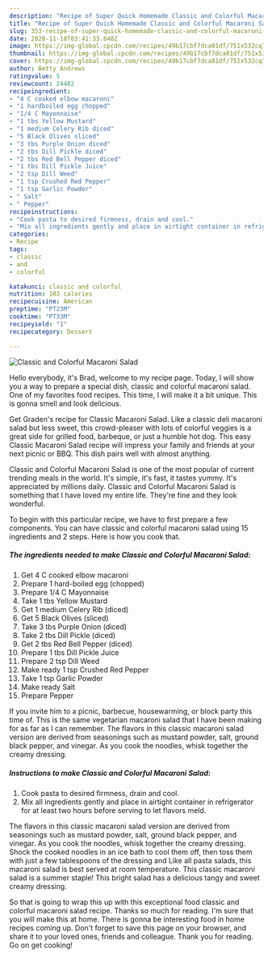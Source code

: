 ```yaml
---
description: "Recipe of Super Quick Homemade Classic and Colorful Macaroni Salad"
title: "Recipe of Super Quick Homemade Classic and Colorful Macaroni Salad"
slug: 353-recipe-of-super-quick-homemade-classic-and-colorful-macaroni-salad
date: 2020-11-18T03:41:33.848Z
image: https://img-global.cpcdn.com/recipes/49b17cbf7dca01df/751x532cq70/classic-and-colorful-macaroni-salad-recipe-main-photo.jpg
thumbnail: https://img-global.cpcdn.com/recipes/49b17cbf7dca01df/751x532cq70/classic-and-colorful-macaroni-salad-recipe-main-photo.jpg
cover: https://img-global.cpcdn.com/recipes/49b17cbf7dca01df/751x532cq70/classic-and-colorful-macaroni-salad-recipe-main-photo.jpg
author: Betty Andrews
ratingvalue: 5
reviewcount: 24482
recipeingredient:
- "4 C cooked elbow macaroni"
- "1 hardboiled egg chopped"
- "1/4 C Mayonnaise"
- "1 tbs Yellow Mustard"
- "1 medium Celery Rib diced"
- "5 Black Olives sliced"
- "3 tbs Purple Onion diced"
- "2 tbs Dill Pickle diced"
- "2 tbs Red Bell Pepper diced"
- "1 tbs Dill Pickle Juice"
- "2 tsp Dill Weed"
- "1 tsp Crushed Red Pepper"
- "1 tsp Garlic Powder"
- " Salt"
- " Pepper"
recipeinstructions:
- "Cook pasta to desired firmness, drain and cool."
- "Mix all ingredients gently and place in airtight container in refrigerator for at least two hours before serving to let flavors meld."
categories:
- Recipe
tags:
- classic
- and
- colorful

katakunci: classic and colorful 
nutrition: 103 calories
recipecuisine: American
preptime: "PT23M"
cooktime: "PT33M"
recipeyield: "1"
recipecategory: Dessert

---
```



![Classic and Colorful Macaroni Salad](https://img-global.cpcdn.com/recipes/49b17cbf7dca01df/751x532cq70/classic-and-colorful-macaroni-salad-recipe-main-photo.jpg)

Hello everybody, it's Brad, welcome to my recipe page. Today, I will show you a way to prepare a special dish, classic and colorful macaroni salad. One of my favorites food recipes. This time, I will make it a bit unique. This is gonna smell and look delicious.

Get Graden&#39;s recipe for Classic Macaroni Salad. Like a classic deli macaroni salad but less sweet, this crowd-pleaser with lots of colorful veggies is a great side for grilled food, barbeque, or just a humble hot dog. This easy Classic Macaroni Salad recipe will impress your family and friends at your next picnic or BBQ. This dish pairs well with almost anything.

Classic and Colorful Macaroni Salad is one of the most popular of current trending meals in the world. It's simple, it's fast, it tastes yummy. It's appreciated by millions daily. Classic and Colorful Macaroni Salad is something that I have loved my entire life. They're fine and they look wonderful.


To begin with this particular recipe, we have to first prepare a few components. You can have classic and colorful macaroni salad using 15 ingredients and 2 steps. Here is how you cook that.

<!--inarticleads1-->

##### The ingredients needed to make Classic and Colorful Macaroni Salad:

1. Get 4 C cooked elbow macaroni
1. Prepare 1 hard-boiled egg (chopped)
1. Prepare 1/4 C Mayonnaise
1. Take 1 tbs Yellow Mustard
1. Get 1 medium Celery Rib (diced)
1. Get 5 Black Olives (sliced)
1. Take 3 tbs Purple Onion (diced)
1. Take 2 tbs Dill Pickle (diced)
1. Get 2 tbs Red Bell Pepper (diced)
1. Prepare 1 tbs Dill Pickle Juice
1. Prepare 2 tsp Dill Weed
1. Make ready 1 tsp Crushed Red Pepper
1. Take 1 tsp Garlic Powder
1. Make ready  Salt
1. Prepare  Pepper


If you invite him to a picnic, barbecue, housewarming, or block party this time of. This is the same vegetarian macaroni salad that I have been making for as far as I can remember. The flavors in this classic macaroni salad version are derived from seasonings such as mustard powder, salt, ground black pepper, and vinegar. As you cook the noodles, whisk together the creamy dressing. 

<!--inarticleads2-->

##### Instructions to make Classic and Colorful Macaroni Salad:

1. Cook pasta to desired firmness, drain and cool.
1. Mix all ingredients gently and place in airtight container in refrigerator for at least two hours before serving to let flavors meld.


The flavors in this classic macaroni salad version are derived from seasonings such as mustard powder, salt, ground black pepper, and vinegar. As you cook the noodles, whisk together the creamy dressing. Shock the cooked noodles in an ice bath to cool them off, then toss them with just a few tablespoons of the dressing and Like all pasta salads, this macaroni salad is best served at room temperature. This classic macaroni salad is a summer staple! This bright salad has a delicious tangy and sweet creamy dressing. 

So that is going to wrap this up with this exceptional food classic and colorful macaroni salad recipe. Thanks so much for reading. I'm sure that you will make this at home. There is gonna be interesting food in home recipes coming up. Don't forget to save this page on your browser, and share it to your loved ones, friends and colleague. Thank you for reading. Go on get cooking!
